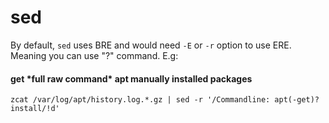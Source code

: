 # sed

By default, `sed` uses BRE and would need `-E` or `-r` option to use ERE.\
Meaning you can use "?" command. E.g:

#### get \*full raw command\* apt manually installed packages

```
zcat /var/log/apt/history.log.*.gz | sed -r '/Commandline: apt(-get)? install/!d'
```

